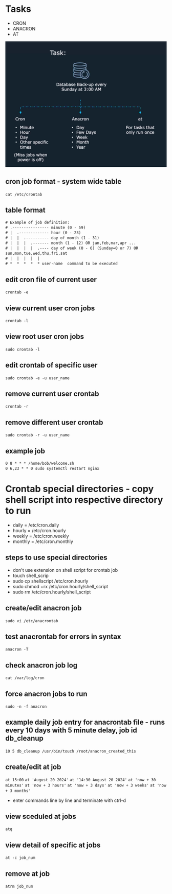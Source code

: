 # Tasks

* CRON
* ANACRON
* AT

!["scheduled jobs type"](/images/scheduledjobs.png)
## cron job format - system wide table
`cat /etc/crontab`
## table format
```
# Example of job definition:
# .---------------- minute (0 - 59)
# |  .------------- hour (0 - 23)
# |  |  .---------- day of month (1 - 31)
# |  |  |  .------- month (1 - 12) OR jan,feb,mar,apr ...
# |  |  |  |  .---- day of week (0 - 6) (Sunday=0 or 7) OR sun,mon,tue,wed,thu,fri,sat
# |  |  |  |  |
# *  *  *  *  * user-name  command to be executed
```
## edit cron file of current user
`crontab -e`
## view current user cron jobs
`crontab -l`
## view root user cron jobs
`sudo crontab -l`
## edit crontab of specific user 
`sudo crontab -e -u user_name`
## remove current user crontab
`crontab -r`
## remove different user crontab
`sudo crontab -r -u user_name`
## example job
```
0 8 * * * /home/bob/welcome.sh
0 6,23 * * 0 sudo systemctl restart nginx
```

# Crontab special directories - copy shell script into respective directory to run
* daily = /etc/cron.daily
* hourly = /etc/cron.hourly
* weekly = /etc/cron.weekly
* monthly = /etc/cron.monthly

## steps to use special directories
* don't use extension on shell script for crontab job
* touch shell_scrip
* sudo cp shellscript /etc/cron.hourly 
* sudo chmod +rx /etc/cron.hourly/shell_script
* sudo rm /etc/cron.hourly/shell_script

## create/edit anacron job
`sudo vi /etc/anacrontab`
## test anacrontab for errors in syntax
`anacron -T`
## check anacron job log
`cat /var/log/cron`
## force anacron jobs to run
`sudo -n -f anacron`
## example daily job entry for anacrontab file - runs every 10 days with 5 minute delay, job id db_cleanup
`10 5 db_cleanup /usr/bin/touch /root/anacron_created_this`

## create/edit at job
`at 15:00`
`at 'August 20 2024'`
`at '14:30 August 20 2024'`
`at 'now + 30 minutes'`
`at 'now + 3 hours'`
`at 'now + 3 days'`
`at 'now + 3 weeks'`
`at 'now + 3 months'`
* enter commands line by line and terminate with ctrl-d
## view sceduled at jobs
`atq`
## view detail of specific at jobs
`at -c job_num`
## remove at job
`atrm job_num`


